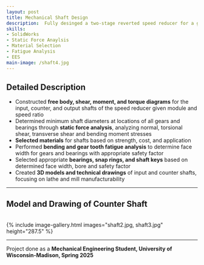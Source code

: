 ```yaml
---
layout: post
title: Mechanical Shaft Design
description:  Fully desinged a two-stage reverted speed reducer for a go-kart.
skills: 
- SolidWorks
- Static Force Anaylsis
- Material Selection
- Fatigue Analysis
- EES
main-image: /shaft4.jpg
---
```

## Detailed Description
- Constructed **free body, shear, moment, and torque diagrams** for the input, counter, and output shafts of the speed reducer given module and speed ratio
- Determined minimum shaft diameters at locations of all gears and bearings through **static force analysis**, analyzing normal, torsional shear, transverse shear and bending moment stresses
- **Selected materials** for shafts based on strength, cost, and application
- Performed **bending and gear tooth fatigue analysis** to determine face width for gears and bearings with appropriate safety factor
- Selected appropriate **bearings, snap rings, and shaft keys** based on determined face width, bore and safety factor
- Created **3D models and technical drawings** of input and counter shafts, focusing on lathe and mill manufacturability

---

## Model and Drawing of Counter Shaft
<br>
{% include image-gallery.html images="shaft2.jpg, shaft3.jpg" height="287.5" %}
<br>

---

Project done as a **Mechanical Engineering Student, University of Wisconsin-Madison, Spring 2025**

